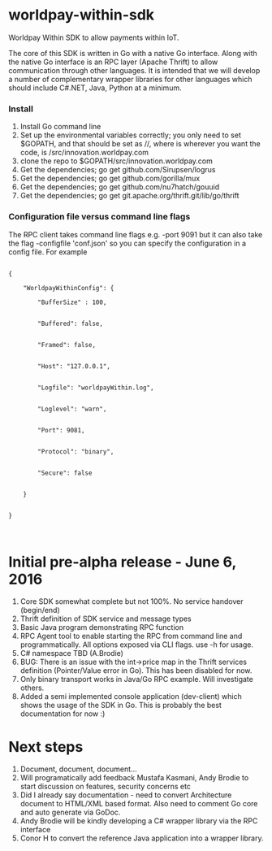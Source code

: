 # worldpay-within-sdk
Worldpay Within SDK to allow payments within IoT.

The core of this SDK is written in Go with a native Go interface. Along with the native Go interface is an RPC layer (Apache Thrift) to allow communication through other languages. It is intended that we will develop a number of complementary wrapper libraries for other languages which should include C#.NET, Java, Python at a minimum.

<h3>Install</h3>
<ol>
<li>Install Go command line</li>
<li>Set up the environmental variables correctly; you only need to set $GOPATH, and that should be set as <home>/<required_path>/<cloned_repo_structure>, where <home> is wherever you want the code, <required_path> is /src/innovation.worldpay.com</li>
<li>clone the repo to $GOPATH/src/innovation.worldpay.com</li>
<li>Get the dependencies; go get github.com/Sirupsen/logrus</li>
<li>Get the dependencies; go get github.com/gorilla/mux</li>
<li>Get the dependencies; go get github.com/nu7hatch/gouuid</li>
<li>Get the dependencies; go get git.apache.org/thrift.git/lib/go/thrift</li>
</ol>

<h3>Configuration file versus command line flags</h3>
<p>The RPC client takes command line flags e.g. -port 9091 but it can also take the flag -configfile 'conf.json' so you can specify the configuration in a config file. For example</p>

<code>
{<br>
&nbsp;&nbsp;&nbsp;&nbsp;"WorldpayWithinConfig": {<br>
&nbsp;&nbsp;&nbsp;&nbsp;&nbsp;&nbsp;&nbsp;&nbsp;"BufferSize" : 100,<br/><br/>
&nbsp;&nbsp;&nbsp;&nbsp;&nbsp;&nbsp;&nbsp;&nbsp;"Buffered": false,<br/><br/>
&nbsp;&nbsp;&nbsp;&nbsp;&nbsp;&nbsp;&nbsp;&nbsp;"Framed": false,<br/><br/>
&nbsp;&nbsp;&nbsp;&nbsp;&nbsp;&nbsp;&nbsp;&nbsp;"Host": "127.0.0.1",<br/><br/>
&nbsp;&nbsp;&nbsp;&nbsp;&nbsp;&nbsp;&nbsp;&nbsp;"Logfile": "worldpayWithin.log",<br/><br/>
&nbsp;&nbsp;&nbsp;&nbsp;&nbsp;&nbsp;&nbsp;&nbsp;"Loglevel": "warn",<br/><br/>
&nbsp;&nbsp;&nbsp;&nbsp;&nbsp;&nbsp;&nbsp;&nbsp;"Port": 9081,<br/><br/>
&nbsp;&nbsp;&nbsp;&nbsp;&nbsp;&nbsp;&nbsp;&nbsp;"Protocol": "binary",<br/><br/>
&nbsp;&nbsp;&nbsp;&nbsp;&nbsp;&nbsp;&nbsp;&nbsp;"Secure": false<br/><br/>
&nbsp;&nbsp;&nbsp;&nbsp;}<br/><br/>
}<br/><br/>
</code>


# Initial pre-alpha release - June 6, 2016

<ol>
<li>Core SDK somewhat complete but not 100%. No service handover (begin/end)</li>
<li>Thrift definition of SDK service and message types</li>
<li>Basic Java program demonstrating RPC function</li>
<li>RPC Agent tool to enable starting the RPC from command line and programmatically. All options exposed via CLI flags. use -h for usage.</li>
<li>C# namespace TBD (A.Brodie)</li>
<li>BUG: There is an issue with the int->price map in the Thrift services definition (Pointer/Value error in Go). This has been disabled for now.</li>
<li>Only binary transport works in Java/Go RPC example. Will investigate others.</li>
<li>Added a semi implemented console application (dev-client) which shows the usage of the SDK in Go. This is probably the best documentation for now :)</li>
</ol>

# Next steps
<ol>
<li>Document, document, document...</li>
<li>Will programatically add feedback Mustafa Kasmani, Andy Brodie to start discussion on features, security concerns etc</li>
<li>Did I already say documentation - need to convert Architecture document to HTML/XML based format. Also need to comment Go core and auto generate via GoDoc.</li>
<li>Andy Brodie will be kindly developing a C# wrapper library via the RPC interface</li>
<li>Conor H to convert the reference Java application into a wrapper library.</li>
</ol>
